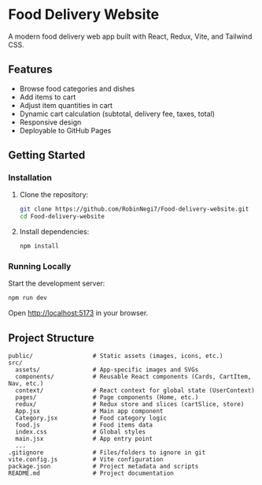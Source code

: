 
# Food Delivery Website

A modern food delivery web app built with React, Redux, Vite, and Tailwind CSS.

## Features
- Browse food categories and dishes
- Add items to cart
- Adjust item quantities in cart
- Dynamic cart calculation (subtotal, delivery fee, taxes, total)
- Responsive design
- Deployable to GitHub Pages

## Getting Started

### Installation
1. Clone the repository:
   ```sh
   git clone https://github.com/RobinNegi7/Food-delivery-website.git
   cd Food-delivery-website
   ```
2. Install dependencies:
   ```sh
   npm install
   ```

### Running Locally
Start the development server:
```sh
npm run dev
```
Open [http://localhost:5173](http://localhost:5173) in your browser.


## Project Structure
```
public/                 # Static assets (images, icons, etc.)
src/
  assets/               # App-specific images and SVGs
  components/           # Reusable React components (Cards, CartItem, Nav, etc.)
  context/              # React context for global state (UserContext)
  pages/                # Page components (Home, etc.)
  redux/                # Redux store and slices (cartSlice, store)
  App.jsx               # Main app component
  Category.jsx          # Food category logic
  food.js               # Food items data
  index.css             # Global styles
  main.jsx              # App entry point
  ...
.gitignore              # Files/folders to ignore in git
vite.config.js          # Vite configuration
package.json            # Project metadata and scripts
README.md               # Project documentation
```

